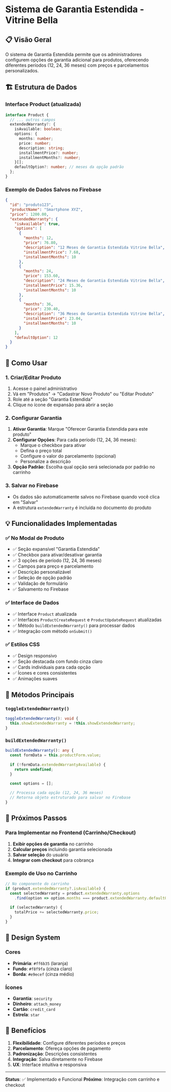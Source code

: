 # Sistema de Garantia Estendida - Vitrine Bella

## 📋 Visão Geral

O sistema de Garantia Estendida permite que os administradores configurem opções de garantia adicional para produtos, oferecendo diferentes períodos (12, 24, 36 meses) com preços e parcelamentos personalizados.

## 🏗️ Estrutura de Dados

### Interface Product (atualizada)
```typescript
interface Product {
  // ... outros campos
  extendedWarranty?: {
    isAvailable: boolean;
    options: {
      months: number;
      price: number;
      description: string;
      installmentPrice?: number;
      installmentMonths?: number;
    }[];
    defaultOption?: number; // meses da opção padrão
  };
}
```

### Exemplo de Dados Salvos no Firebase
```json
{
  "id": "produto123",
  "productName": "Smartphone XYZ",
  "price": 1200.00,
  "extendedWarranty": {
    "isAvailable": true,
    "options": [
      {
        "months": 12,
        "price": 76.80,
        "description": "12 Meses de Garantia Estendida Vitrine Bella",
        "installmentPrice": 7.68,
        "installmentMonths": 10
      },
      {
        "months": 24,
        "price": 153.60,
        "description": "24 Meses de Garantia Estendida Vitrine Bella",
        "installmentPrice": 15.36,
        "installmentMonths": 10
      },
      {
        "months": 36,
        "price": 230.40,
        "description": "36 Meses de Garantia Estendida Vitrine Bella",
        "installmentPrice": 23.04,
        "installmentMonths": 10
      }
    ],
    "defaultOption": 12
  }
}
```

## 🎯 Como Usar

### 1. Criar/Editar Produto
1. Acesse o painel administrativo
2. Vá em "Produtos" → "Cadastrar Novo Produto" ou "Editar Produto"
3. Role até a seção "Garantia Estendida"
4. Clique no ícone de expansão para abrir a seção

### 2. Configurar Garantia
1. **Ativar Garantia**: Marque "Oferecer Garantia Estendida para este produto"
2. **Configurar Opções**: Para cada período (12, 24, 36 meses):
   - Marque o checkbox para ativar
   - Defina o preço total
   - Configure o valor do parcelamento (opcional)
   - Personalize a descrição
3. **Opção Padrão**: Escolha qual opção será selecionada por padrão no carrinho

### 3. Salvar no Firebase
- Os dados são automaticamente salvos no Firebase quando você clica em "Salvar"
- A estrutura `extendedWarranty` é incluída no documento do produto

## 💡 Funcionalidades Implementadas

### ✅ No Modal de Produto
- ✅ Seção expansível "Garantia Estendida"
- ✅ Checkbox para ativar/desativar garantia
- ✅ 3 opções de período (12, 24, 36 meses)
- ✅ Campos para preço e parcelamento
- ✅ Descrição personalizável
- ✅ Seleção de opção padrão
- ✅ Validação de formulário
- ✅ Salvamento no Firebase

### ✅ Interface de Dados
- ✅ Interface `Product` atualizada
- ✅ Interfaces `ProductCreateRequest` e `ProductUpdateRequest` atualizadas
- ✅ Método `buildExtendedWarranty()` para processar dados
- ✅ Integração com método `onSubmit()`

### ✅ Estilos CSS
- ✅ Design responsivo
- ✅ Seção destacada com fundo cinza claro
- ✅ Cards individuais para cada opção
- ✅ Ícones e cores consistentes
- ✅ Animações suaves

## 🔧 Métodos Principais

### `toggleExtendedWarranty()`
```typescript
toggleExtendedWarranty(): void {
  this.showExtendedWarranty = !this.showExtendedWarranty;
}
```

### `buildExtendedWarranty()`
```typescript
buildExtendedWarranty(): any {
  const formData = this.productForm.value;
  
  if (!formData.extendedWarrantyAvailable) {
    return undefined;
  }

  const options = [];
  
  // Processa cada opção (12, 24, 36 meses)
  // Retorna objeto estruturado para salvar no Firebase
}
```

## 📱 Próximos Passos

### Para Implementar no Frontend (Carrinho/Checkout)
1. **Exibir opções de garantia** no carrinho
2. **Calcular preços** incluindo garantia selecionada
3. **Salvar seleção** do usuário
4. **Integrar com checkout** para cobrança

### Exemplo de Uso no Carrinho
```typescript
// No componente do carrinho
if (product.extendedWarranty?.isAvailable) {
  const selectedWarranty = product.extendedWarranty.options
    .find(option => option.months === product.extendedWarranty.defaultOption);
  
  if (selectedWarranty) {
    totalPrice += selectedWarranty.price;
  }
}
```

## 🎨 Design System

### Cores
- **Primária**: `#ff6b35` (laranja)
- **Fundo**: `#f8f9fa` (cinza claro)
- **Borda**: `#e9ecef` (cinza médio)

### Ícones
- **Garantia**: `security`
- **Dinheiro**: `attach_money`
- **Cartão**: `credit_card`
- **Estrela**: `star`

## 🚀 Benefícios

1. **Flexibilidade**: Configure diferentes períodos e preços
2. **Parcelamento**: Ofereça opções de pagamento
3. **Padronização**: Descrições consistentes
4. **Integração**: Salva diretamente no Firebase
5. **UX**: Interface intuitiva e responsiva

---

**Status**: ✅ Implementado e Funcional
**Próximo**: Integração com carrinho e checkout
